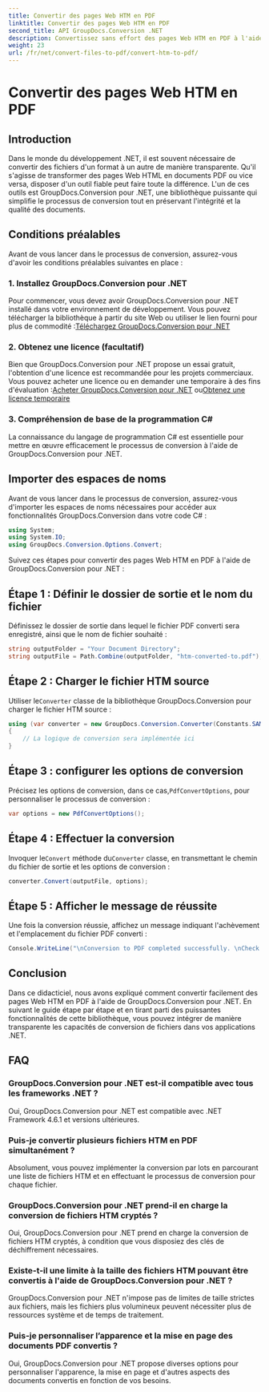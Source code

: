 ```yaml
---
title: Convertir des pages Web HTM en PDF
linktitle: Convertir des pages Web HTM en PDF
second_title: API GroupDocs.Conversion .NET
description: Convertissez sans effort des pages Web HTM en PDF à l'aide de GroupDocs.Conversion pour .NET. Suivez notre guide étape par étape pour une intégration transparente dans vos applications .NET.
weight: 23
url: /fr/net/convert-files-to-pdf/convert-htm-to-pdf/
---
```


# Convertir des pages Web HTM en PDF

## Introduction
Dans le monde du développement .NET, il est souvent nécessaire de convertir des fichiers d'un format à un autre de manière transparente. Qu'il s'agisse de transformer des pages Web HTML en documents PDF ou vice versa, disposer d'un outil fiable peut faire toute la différence. L'un de ces outils est GroupDocs.Conversion pour .NET, une bibliothèque puissante qui simplifie le processus de conversion tout en préservant l'intégrité et la qualité des documents.
## Conditions préalables
Avant de vous lancer dans le processus de conversion, assurez-vous d'avoir les conditions préalables suivantes en place :
### 1. Installez GroupDocs.Conversion pour .NET
 Pour commencer, vous devez avoir GroupDocs.Conversion pour .NET installé dans votre environnement de développement. Vous pouvez télécharger la bibliothèque à partir du site Web ou utiliser le lien fourni pour plus de commodité :[Téléchargez GroupDocs.Conversion pour .NET](https://releases.groupdocs.com/conversion/net/)
### 2. Obtenez une licence (facultatif)
 Bien que GroupDocs.Conversion pour .NET propose un essai gratuit, l'obtention d'une licence est recommandée pour les projets commerciaux. Vous pouvez acheter une licence ou en demander une temporaire à des fins d'évaluation :[Acheter GroupDocs.Conversion pour .NET](https://purchase.groupdocs.com/buy) ou[Obtenez une licence temporaire](https://purchase.groupdocs.com/temporary-license/)
### 3. Compréhension de base de la programmation C#
La connaissance du langage de programmation C# est essentielle pour mettre en œuvre efficacement le processus de conversion à l'aide de GroupDocs.Conversion pour .NET.

## Importer des espaces de noms
Avant de vous lancer dans le processus de conversion, assurez-vous d'importer les espaces de noms nécessaires pour accéder aux fonctionnalités GroupDocs.Conversion dans votre code C# :
```csharp
using System;
using System.IO;
using GroupDocs.Conversion.Options.Convert;
```

Suivez ces étapes pour convertir des pages Web HTM en PDF à l'aide de GroupDocs.Conversion pour .NET :
## Étape 1 : Définir le dossier de sortie et le nom du fichier
Définissez le dossier de sortie dans lequel le fichier PDF converti sera enregistré, ainsi que le nom de fichier souhaité :
```csharp
string outputFolder = "Your Document Directory";
string outputFile = Path.Combine(outputFolder, "htm-converted-to.pdf");
```
## Étape 2 : Charger le fichier HTM source
 Utiliser le`Converter` classe de la bibliothèque GroupDocs.Conversion pour charger le fichier HTM source :
```csharp
using (var converter = new GroupDocs.Conversion.Converter(Constants.SAMPLE_HTM))
{
    // La logique de conversion sera implémentée ici
}
```
## Étape 3 : configurer les options de conversion
 Précisez les options de conversion, dans ce cas,`PdfConvertOptions`, pour personnaliser le processus de conversion :
```csharp
var options = new PdfConvertOptions();
```
## Étape 4 : Effectuer la conversion
 Invoquer le`Convert` méthode du`Converter` classe, en transmettant le chemin du fichier de sortie et les options de conversion :
```csharp
converter.Convert(outputFile, options);
```
## Étape 5 : Afficher le message de réussite
Une fois la conversion réussie, affichez un message indiquant l'achèvement et l'emplacement du fichier PDF converti :
```csharp
Console.WriteLine("\nConversion to PDF completed successfully. \nCheck output in {0}", outputFolder);
```

## Conclusion
Dans ce didacticiel, nous avons expliqué comment convertir facilement des pages Web HTM en PDF à l'aide de GroupDocs.Conversion pour .NET. En suivant le guide étape par étape et en tirant parti des puissantes fonctionnalités de cette bibliothèque, vous pouvez intégrer de manière transparente les capacités de conversion de fichiers dans vos applications .NET.
## FAQ
### GroupDocs.Conversion pour .NET est-il compatible avec tous les frameworks .NET ?
Oui, GroupDocs.Conversion pour .NET est compatible avec .NET Framework 4.6.1 et versions ultérieures.
### Puis-je convertir plusieurs fichiers HTM en PDF simultanément ?
Absolument, vous pouvez implémenter la conversion par lots en parcourant une liste de fichiers HTM et en effectuant le processus de conversion pour chaque fichier.
### GroupDocs.Conversion pour .NET prend-il en charge la conversion de fichiers HTM cryptés ?
Oui, GroupDocs.Conversion pour .NET prend en charge la conversion de fichiers HTM cryptés, à condition que vous disposiez des clés de déchiffrement nécessaires.
### Existe-t-il une limite à la taille des fichiers HTM pouvant être convertis à l'aide de GroupDocs.Conversion pour .NET ?
GroupDocs.Conversion pour .NET n'impose pas de limites de taille strictes aux fichiers, mais les fichiers plus volumineux peuvent nécessiter plus de ressources système et de temps de traitement.
### Puis-je personnaliser l’apparence et la mise en page des documents PDF convertis ?
Oui, GroupDocs.Conversion pour .NET propose diverses options pour personnaliser l'apparence, la mise en page et d'autres aspects des documents convertis en fonction de vos besoins.